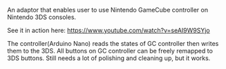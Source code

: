 An adaptor that enables user to use Nintendo GameCube controller on Nintendo 3DS consoles. 

See it in action here: https://www.youtube.com/watch?v=seAI9W9SYjo

The controller(Arduino Nano) reads the states of GC controller then writes them to the 3DS. All buttons on GC controller can be freely remapped to 3DS buttons. Still needs a lot of polishing and cleaning up, but it works.